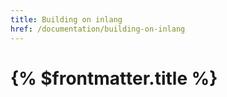 ```yaml
---
title: Building on inlang
href: /documentation/building-on-inlang
---
```


# {% $frontmatter.title %}
